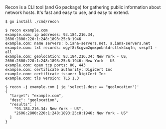 Recon is a CLI tool (and Go package) for gathering public information about network hosts. It's fast and easy to use, and easy to extend.

```
$ go install ./cmd/recon

$ recon example.com
example.com: ip addreses: 93.184.216.34, 2606:2800:220:1:248:1893:25c8:1946
example.com: name servers: b.iana-servers.net, a.iana-servers.net
example.com: txt records: wgyf8z8cgvm2qmxpnbnldrcltvk4xqfn, v=spf1 -all
example.com: geolocation: 93.184.216.34: New York - US, 2606:2800:220:1:248:1893:25c8:1946: New York - US
example.com: open tcp ports: 80, 443
example.com: certificate authority: DigiCert Inc
example.com: certificate issuer: DigiCert Inc
example.com: tls version: TLS 1.3

$ recon -j example.com | jq 'select(.desc == "geolocation")'
{
  "target": "example.com",
  "desc": "geolocation",
  "results": [
    "93.184.216.34: New York - US",
    "2606:2800:220:1:248:1893:25c8:1946: New York - US"
  ]
}
```

